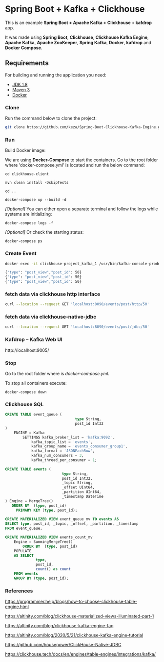 
# Spring Boot + Kafka + Clickhouse

This is an example **Spring Boot + Apache Kafka + Clickhouse + kafdrop** app.

It was made using **Spring Boot**, **Clickhouse**, **Clickhouse Kafka Engine**, **Apache Kafka**, **Apache ZooKeeper**, **Spring Kafka**, **Docker**, **kafdrop** and **Docker Compose**.

## Requirements

For building and running the application you need:

- [JDK 1.8](http://www.oracle.com/technetwork/java/javase/downloads/jdk8-downloads-2133151.html)
- [Maven 3](https://maven.apache.org)
- [Docker]()


### Clone

Run the command below to clone the project:


```sh
git clone https://github.com/keza/Spring-Boot-Clickhouse-Kafka-Engine.git
```

### Run

Build Docker image:

We are using **Docker-Compose** to start the containers. Go to the root folder where 'docker-compose.yml' is located and run the below command:

    cd clickhouse-client
    
    mvn clean install -DskipTests
    
    cd ..

    docker-compose up --build -d
    
*[Optional]* You can either open a separate terminal and follow the logs while systems are initializing:
```
docker-compose logs -f
```
*[Optional]* Or check the starting status:
```
docker-compose ps
```
    
### Create Event

```sh
docker exec -it clickhouse-project_kafka_1 /usr/bin/kafka-console-producer   --broker-list localhost:9092 --topic events

{"type": "post_view","post_id": 50}
{"type": "post_view","post_id": 50}
{"type": "post_view","post_id": 50}
```

### fetch data via clickhouse http interface

```sh
curl --location --request GET 'localhost:8090/events/post/http/50'
```

### fetch data via clickhouse-native-jdbc

```sh
curl --location --request GET 'localhost:8090/events/post/jdbc/50'
```

### Kafdrop – Kafka Web UI 

http://localhost:9005/

### Stop
Go to the root folder where is *docker-compose.yml*.

To stop all containers execute:
```
docker-compose down
```

### Clickhouse SQL

```sql
CREATE TABLE event_queue (
                                type String,
                                post_id Int32
)
    ENGINE = Kafka
        SETTINGS kafka_broker_list = 'kafka:9092',
            kafka_topic_list = 'events',
            kafka_group_name = 'events_consumer_group1',
            kafka_format = 'JSONEachRow',
            kafka_num_consumers = 3,
            kafka_thread_per_consumer = 1;
            
CREATE TABLE events (
                          type String,
                          post_id Int32,
                          _topic String,
                          _offset UInt64,
                          _partition UInt64,
                          _timestamp DateTime
) Engine = MergeTree()
   ORDER BY  (type, post_id)
     PRIMARY KEY (type, post_id);
     
CREATE MATERIALIZED VIEW event_queue_mv TO events AS
SELECT type, post_id, _topic, _offset, _partition, _timestamp
FROM event_queue;

CREATE MATERIALIZED VIEW events_count_mv
    Engine = SummingMergeTree()
        ORDER BY  (type, post_id)
    POPULATE
    AS SELECT
              type,
              post_id,
              count() as count
    FROM events
    GROUP BY (type, post_id);
```

### References

https://programmer.help/blogs/how-to-choose-clickhouse-table-engine.html

https://altinity.com/blog/clickhouse-materialized-views-illuminated-part-1

https://altinity.com/blog/clickhouse-kafka-engine-faq

https://altinity.com/blog/2020/5/21/clickhouse-kafka-engine-tutorial

https://github.com/housepower/ClickHouse-Native-JDBC

https://clickhouse.tech/docs/en/engines/table-engines/integrations/kafka/
